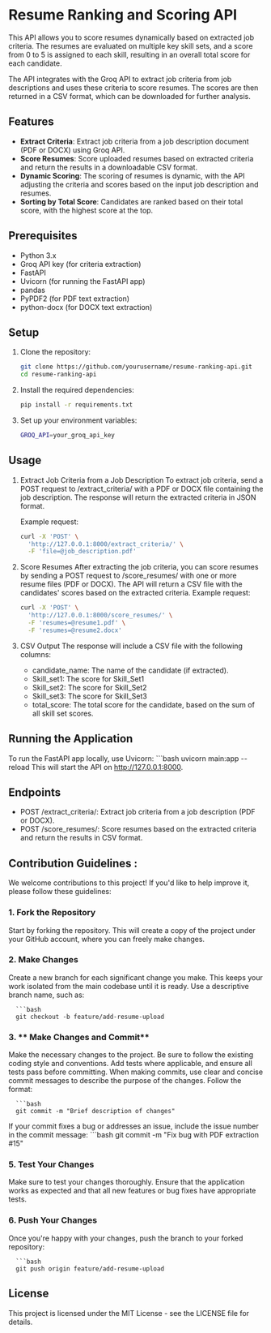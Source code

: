 # Resume Ranking and Scoring API

This API allows you to score resumes dynamically based on extracted job criteria. The resumes are evaluated on multiple key skill sets, and a score from 0 to 5 is assigned to each skill, resulting in an overall total score for each candidate.

The API integrates with the Groq API to extract job criteria from job descriptions and uses these criteria to score resumes. The scores are then returned in a CSV format, which can be downloaded for further analysis.

## Features

- **Extract Criteria**: Extract job criteria from a job description document (PDF or DOCX) using Groq API.
- **Score Resumes**: Score uploaded resumes based on extracted criteria and return the results in a downloadable CSV format.
- **Dynamic Scoring**: The scoring of resumes is dynamic, with the API adjusting the criteria and scores based on the input job description and resumes.
- **Sorting by Total Score**: Candidates are ranked based on their total score, with the highest score at the top.

## Prerequisites

- Python 3.x
- Groq API key (for criteria extraction)
- FastAPI
- Uvicorn (for running the FastAPI app)
- pandas
- PyPDF2 (for PDF text extraction)
- python-docx (for DOCX text extraction)

## Setup

1. Clone the repository:

   ```bash
   git clone https://github.com/yourusername/resume-ranking-api.git
   cd resume-ranking-api

2. Install the required dependencies:
   ```bash
   pip install -r requirements.txt

3. Set up your environment variables:
    ```bash
   GROQ_API=your_groq_api_key

## Usage
1. Extract Job Criteria from a Job Description
To extract job criteria, send a POST request to /extract_criteria/ with a PDF or DOCX file containing the job description. The response will return the extracted criteria in JSON format.

   Example request:
   ```bash
   curl -X 'POST' \
     'http://127.0.0.1:8000/extract_criteria/' \
     -F 'file=@job_description.pdf'


2. Score Resumes
After extracting the job criteria, you can score resumes by sending a POST request to /score_resumes/ with one or more resume files (PDF or DOCX). The API will return a CSV file with the candidates' scores based on the extracted criteria.
   Example request:
   ```bash
   curl -X 'POST' \
     'http://127.0.0.1:8000/score_resumes/' \
     -F 'resumes=@resume1.pdf' \
     -F 'resumes=@resume2.docx'


3. CSV Output
   The response will include a CSV file with the following columns:
   
   - candidate_name: The name of the candidate (if extracted).
   - Skill_set1: The score for Skill_Set1
   - Skill_set2: The score for Skill_Set2
   - Skill_set3: The score for Skill_Set3
   - total_score: The total score for the candidate, based on the sum of all skill set scores.
   
## Running the Application
   To run the FastAPI app locally, use Uvicorn:
      ```bash
      uvicorn main:app --reload
   This will start the API on http://127.0.0.1:8000.

## Endpoints
   - POST /extract_criteria/: Extract job criteria from a job description (PDF or DOCX).
   - POST /score_resumes/: Score resumes based on the extracted criteria and return the results in CSV format.

## Contribution Guidelines : 

We welcome contributions to this project! If you'd like to help improve it, please follow these guidelines:

### 1. **Fork the Repository**

   Start by forking the repository. This will create a copy of the project under your GitHub account, where you can freely make changes.

### 2. **Make Changes**

   Create a new branch for each significant change you make. This keeps your work isolated from the main codebase until it is ready. Use a descriptive branch name, such as:
   
      ```bash
      git checkout -b feature/add-resume-upload

### 3. ** Make Changes and Commit**
   Make the necessary changes to the project. Be sure to follow the existing coding style and conventions. Add tests where applicable, and ensure all tests pass before committing.
   When making commits, use clear and concise commit messages to describe the purpose of the changes. Follow the format:

      ```bash
      git commit -m "Brief description of changes"
   If your commit fixes a bug or addresses an issue, include the issue number in the commit message:
      ```bash
      git commit -m "Fix bug with PDF extraction #15"
      
### 5. **Test Your Changes**
   Make sure to test your changes thoroughly. Ensure that the application works as expected and that all new features or bug fixes have appropriate tests.

### 6. **Push Your Changes**
   Once you're happy with your changes, push the branch to your forked repository:

      ```bash
      git push origin feature/add-resume-upload
      

## License
   This project is licensed under the MIT License - see the LICENSE file for details.


